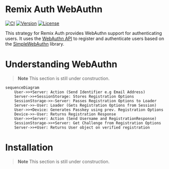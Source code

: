 # Remix Auth WebAuthn

[![CI](https://github.com/ponjimon/remix-auth-webauthn/actions/workflows/test.yml/badge.svg)](https://github.com/ponjimon/remix-auth-webauthn/actions/workflows/test.yml)
[![Version](https://img.shields.io/npm/v/@ponjimon/remix-auth-webauthn.svg?&label=Version)](https://www.npmjs.com/package/@ponjimon/remix-auth-webauthn)
[![License](https://img.shields.io/badge/License-MIT-brightgreen.svg)](https://github.com/ponjimon/remix-auth-webauthn/blob/main/LICENSE)

This strategy for Remix Auth provides WebAuthn support for authenticating users. It uses the [WebAuthn API](https://developer.mozilla.org/en-US/docs/Web/API/Web_Authentication_API) to register and authenticate users based on the [SimpleWebAuthn](https://simplewebauthn.dev/) library.

# Understanding WebAuthn

> **Note**
> This section is still under construction.

```mermaid
sequenceDiagram
    User->>+Server: Action (Send Identifier e.g Email Address)
    Server->>+SessionStorage: Stores Registration Options
    SessionStorage->>-Server: Passes Registration Options to Loader
    Server->>-User: Loader (Gets Registration Options from Session)
    User->>+Device: Generates Passkey using prev. Registration Options
    Device->>-User: Returns Registration Response
    User->>+Server: Action (Send Username and RegistrationResponse)
    SessionStorage->>+Server: Get Challenge from Registration Options
    Server->>+User: Returns User object on verified registration
```

# Installation

> **Note**
> This section is still under construction.
